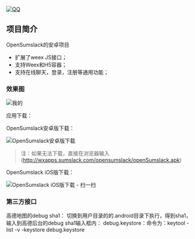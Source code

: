 [![QQ](http://pub.idqqimg.com/wpa/images/group.png)](https://jq.qq.com/?_wv=1027&k=5HWgxBZ)

## 项目简介

OpenSumslack的安卓项目

- 扩展了weex JS接口；
- 支持Weex和H5容器；
- 支持在线聊天，登录，注册等通用功能；

### 效果图

<img src='http://wxapps.sumslack.com/demo2/preview.png' alt='我的'/>

应用下载：

OpenSumslack安卓版下载：

![OpenSumslack安卓版下载](http://wxapps.sumslack.com/opensumslack/dl_opensumslack.jpg)

> 注：如果无法下载，直接在浏览器输入(http://wxapps.sumslack.com/opensumslack/openSumslack.apk)

OpenSumslack iOS版下载：

![OpenSumslack iOS版下载 - 扫一扫](http://h5.sumslack.com/pindazi.png)

### 第三方接口
高德地图的debug sha1：
切换到用户目录的的.android目录下执行，得到sha1，输入到高德后台的debug sha1输入框内：
debug.keystore：命令为：keytool -list -v -keystore debug.keystore